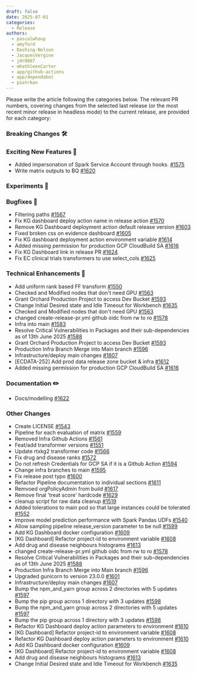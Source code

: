 ```yaml
---
draft: false
date: 2025-07-01
categories:
  - Release
authors:
  - pascalwhoop
  - amyford
  - Dashing-Nelson
  - JacquesVergine
  - jdr0887
  - eKathleenCarter
  - app/github-actions
  - app/dependabot
  - piotrkan
---
```

Please write the article following the categories below. The relevant PR numbers, covering changes from the selected last release (or the most recent minor release in headless mode) to the current release, are provided for each category:

### Breaking Changes 🛠
### Exciting New Features 🎉
- Added impersonation of Spark Service Account through hooks. [#1575](https://github.com/everycure-org/matrix/pull/1575)
- Write matrix outputs to BQ [#1620](https://github.com/everycure-org/matrix/pull/1620)
### Experiments 🧪
### Bugfixes 🐛
- Filtering paths [#1567](https://github.com/everycure-org/matrix/pull/1567)
- Fix KG dashboard deploy action name in release action [#1570](https://github.com/everycure-org/matrix/pull/1570)
- Remove KG Dashboard deployment action default release version [#1603](https://github.com/everycure-org/matrix/pull/1603)
- Fixed broken css on evidence dashboard [#1605](https://github.com/everycure-org/matrix/pull/1605)
- Fix KG dashboard deployment action environment variable [#1614](https://github.com/everycure-org/matrix/pull/1614)
- Added missing permission for production GCP CloudBuild SA  [#1616](https://github.com/everycure-org/matrix/pull/1616)
- Fix KG Dashboard link in release PR [#1624](https://github.com/everycure-org/matrix/pull/1624)
- Fix EC clinical trials transformers to use select_cols [#1625](https://github.com/everycure-org/matrix/pull/1625)
### Technical Enhancements 🧰
- Add uniform rank based FF transform [#1550](https://github.com/everycure-org/matrix/pull/1550)
- Checked and Modified nodes that don't need GPU [#1563](https://github.com/everycure-org/matrix/pull/1563)
- Grant Orchard Production Project to access Dev Bucket [#1593](https://github.com/everycure-org/matrix/pull/1593)
- Change Initial Desired state and Idle Timeout for Workbench [#1635](https://github.com/everycure-org/matrix/pull/1635)
- Checked and Modified nodes that don't need GPU [#1563](https://github.com/everycure-org/matrix/pull/1563)
- changed create-release-pr.yml github oidc from rw to ro [#1578](https://github.com/everycure-org/matrix/pull/1578)
- Infra into main [#1583](https://github.com/everycure-org/matrix/pull/1583)
- Resolve Critical Vulnerabilities in Packages and their sub-dependencies as of 13th June 2025 [#1588](https://github.com/everycure-org/matrix/pull/1588)
- Grant Orchard Production Project to access Dev Bucket [#1593](https://github.com/everycure-org/matrix/pull/1593)
- Production Infra Branch Merge into Main branch [#1596](https://github.com/everycure-org/matrix/pull/1596)
- Infrastructure/deploy main changes [#1607](https://github.com/everycure-org/matrix/pull/1607)
- [ECDATA-252] Add prod data release zone bucket & infra [#1612](https://github.com/everycure-org/matrix/pull/1612)
- Added missing permission for production GCP CloudBuild SA  [#1616](https://github.com/everycure-org/matrix/pull/1616)
### Documentation ✏️
- Docs/modelling [#1622](https://github.com/everycure-org/matrix/pull/1622)
### Other Changes
- Create LICENSE [#1543](https://github.com/everycure-org/matrix/pull/1543)
- Pipeline for each evaluation of matrix [#1559](https://github.com/everycure-org/matrix/pull/1559)
- Removed Infra Github Actions [#1561](https://github.com/everycure-org/matrix/pull/1561)
- Feat/add transformer versions [#1551](https://github.com/everycure-org/matrix/pull/1551)
- Update rtxkg2 transformer code [#1566](https://github.com/everycure-org/matrix/pull/1566)
- Fix drug and disease ranks [#1572](https://github.com/everycure-org/matrix/pull/1572)
- Do not refresh Credentials for GCP SA if it is a Github Action [#1594](https://github.com/everycure-org/matrix/pull/1594)
- Change infra branches to main [#1595](https://github.com/everycure-org/matrix/pull/1595)
- Fix release post typo [#1600](https://github.com/everycure-org/matrix/pull/1600)
- Refactor Pipeline documentation to individual sections [#1611](https://github.com/everycure-org/matrix/pull/1611)
- Remvoed orgPolicyAdmin from build [#1617](https://github.com/everycure-org/matrix/pull/1617)
- Remove final 'treat score' hardcode [#1629](https://github.com/everycure-org/matrix/pull/1629)
- cleanup script for raw data cleanup [#1519](https://github.com/everycure-org/matrix/pull/1519)
- Added tolerations to main pod so that large instances could be tolerated [#1552](https://github.com/everycure-org/matrix/pull/1552)
- Improve model prediction performance with Spark Pandas UDFs [#1540](https://github.com/everycure-org/matrix/pull/1540)
- Allow sampling pipeline release_version parameter to be null [#1599](https://github.com/everycure-org/matrix/pull/1599)
- Add KG Dashboard docker configuration [#1609](https://github.com/everycure-org/matrix/pull/1609)
- [KG Dashboard] Refactor project-id to environment variable [#1608](https://github.com/everycure-org/matrix/pull/1608)
- Add drug and disease neighbours histograms [#1613](https://github.com/everycure-org/matrix/pull/1613)
- changed create-release-pr.yml github oidc from rw to ro [#1578](https://github.com/everycure-org/matrix/pull/1578)
- Resolve Critical Vulnerabilities in Packages and their sub-dependencies as of 13th June 2025 [#1588](https://github.com/everycure-org/matrix/pull/1588)
- Production Infra Branch Merge into Main branch [#1596](https://github.com/everycure-org/matrix/pull/1596)
- Upgraded gunicorn to version 23.0.0 [#1601](https://github.com/everycure-org/matrix/pull/1601)
- Infrastructure/deploy main changes [#1607](https://github.com/everycure-org/matrix/pull/1607)
- Bump the npm_and_yarn group across 2 directories with 5 updates [#1597](https://github.com/everycure-org/matrix/pull/1597)
- Bump the pip group across 1 directory with 3 updates [#1598](https://github.com/everycure-org/matrix/pull/1598)
- Bump the npm_and_yarn group across 2 directories with 5 updates [#1597](https://github.com/everycure-org/matrix/pull/1597)
- Bump the pip group across 1 directory with 3 updates [#1598](https://github.com/everycure-org/matrix/pull/1598)
- Refactor KG Dashboard deploy action parameters to environment [#1610](https://github.com/everycure-org/matrix/pull/1610)
- [KG Dashboard] Refactor project-id to environment variable [#1608](https://github.com/everycure-org/matrix/pull/1608)
- Refactor KG Dashboard deploy action parameters to environment [#1610](https://github.com/everycure-org/matrix/pull/1610)
- Add KG Dashboard docker configuration [#1609](https://github.com/everycure-org/matrix/pull/1609)
- [KG Dashboard] Refactor project-id to environment variable [#1608](https://github.com/everycure-org/matrix/pull/1608)
- Add drug and disease neighbours histograms [#1613](https://github.com/everycure-org/matrix/pull/1613)
- Change Initial Desired state and Idle Timeout for Workbench [#1635](https://github.com/everycure-org/matrix/pull/1635)